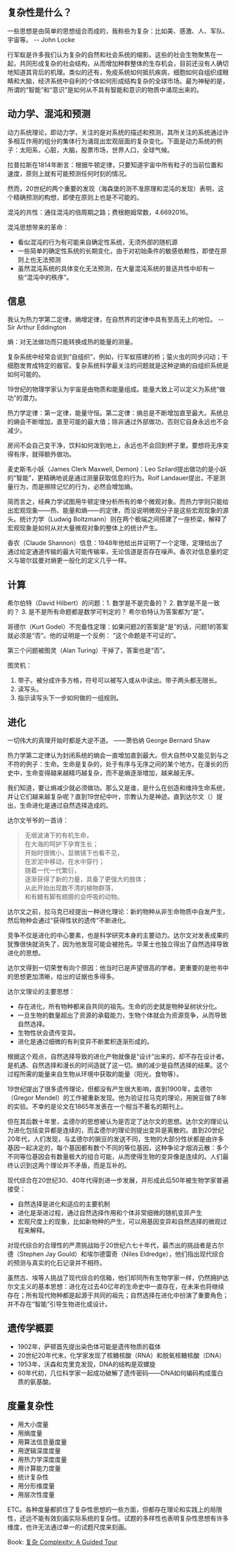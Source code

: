 复杂性是什么？
------------------

一些思想是由简单的思想组合而成的，我称些为复杂：比如美、感激、人、军队、宇宙等。 -- John Locke

行军蚁是许多我们认为复杂的自然和社会系统的缩影。这些的社会生物聚焦在一起，共同形成复杂的社会结构，从而增加种群整体的生存机会，目前还没有人确切地知道其背后的机理。类似的还有，免疫系统如何抵抗疾病，细胞如何自组织成眼睛和大脑，经济系统中自利的个体如何形成结构复杂的全球市场。最为神秘的是，所谓的“智能”和“意识”是如何从不具有智能和意识的物质中涌现出来的。


动力学、混沌和预测
---------------------

动力系统理论，即动力学，关注的是对系统的描述和预测，其所关注的系统通过许多相互作用的组分的集体行为涌现出宏观层面的复杂变化。下面是动力系统的例子：太阳系，心脏，大脑，股票市场，世界人口，全球气候。

拉普拉斯在1814年断言：根据牛顿定律，只要知道宇宙中所有粒子的当前位置和速度，原则上就有可能预测任何时刻的情况。

然而，20世纪的两个重要的发现（海森堡的测不准原理和混沌的发现）表明，这个精确预测的构想，即使在原则上也是不可能的。


混沌的共性：通往混沌的倍周期之路；费根鲍姆常数，4.6692016。

混沌思想带来的革命：

- 看似混沌的行为有可能来自确定性系统，无须外部的随机源
- 一些简单的确定性系统的长期变化，由于对初始条件的敏感依赖性，即使在原则上也无法预测
- 虽然混沌系统的具体变化无法预测，在大量混沌系统的普适共性中却有一些“混沌中的秩序”。


信息
----

我认为热力学第二定律，熵增定律，在自然界的定律中具有至高无上的地位。 -- Sir Arthur Eddington

熵：对无法做功而只能转换成热的能量的测量。

复杂系统中经常会说到“自组织”，例如，行军蚁搭建的桥；萤火虫的同步闪动；干细胞发育成特定的器官。复杂系统科学最关注的问题就是这种逆熵的自组织系统是如何可能的。

19世纪的物理学家认为宇宙是由物质和能量组成。能量大致上可以定义为系统“做功”的潜力。

热力学定律：第一定律，能量守恒。第二定律：熵总是不断增加直至最大。系统总的熵会不断增加，直至可能的最大值；除非通过外部做功，否则它自身永远也不会减少。

房间不会自己变干净，饮料如何泼到地上，永远也不会回到杯子里。要想将无序变得有序，就得额外做功。

麦史斯韦小妖（James Clerk Maxwell, Demon)：Leo Szilard提出做功的是小妖的“智能”，更精确地说是通过测量获取信息的行为。Rolf Landauer提出，不是测量行为，而是擦除记忆的行为，必然会增加熵。

简而言之，经典力学试图用牛顿定律分析所有的单个微观对象。而热力学则只能给出宏观现象——热、能量和熵——的定律，而没说明微观分子是这些宏观现象的源头。统计力学（Ludwig Boltzmann）则在两个极端之间搭建了一座桥梁，解释了宏观现象是如何从对大量微观对象的整体上的统计产生。

香农（Claude Shannon）信息：1948年他给出并证明了一个定理，定理给出了通过给定通道传输的最大可能传输率，无论信道是否存在噪声。香农对信息量的定义与玻尔兹曼对熵更一般化的定义几乎一样。


计算
----

希尔伯特（David Hilbert）的问题：1. 数学是不是完备的？ 2. 数学是不是一致的？ 3. 是不是所有命题都是数学可判定的？ 希尔伯特认为答案都为“是”。

哥德尔（Kurt Godel）不完备性定理：如果问题2的答案是“是”的话，问题1的答案就必须是“否”。他的证明是一个反例： “这个命题是不可证的”。

第三个问题被图灵（Alan Turing）干掉了，答案也是“否”。

图灵机：

1. 带子。被分成许多方格，符号可以被写入或从中读出。带子两头都无限长。
2. 读写头。
3. 指示读写头下一步如何做的一组规则。


进化
----

一切伟大的真理开始时都是大逆不道。 ——萧伯纳 George Bernard Shaw

热力学第二定律认为封闭系统的熵会一直增加直到最大。但大自然中又能见到与之不符的例子：生命。生命是复杂的，处于有序与无序之间的某个地方。在漫长的历史中，生命变得越来越精巧越复杂，而不是熵逐渐增加，越来越无序。

我们知道，要让熵减少就必须做功。那么又是谁，是什么在创造和维持生命系统，并让它们越来越复杂呢？直到19世纪中叶，宗教认为是神迹。直到达尔文（）提出，生命进化是通过自然选择造成的。

达尔文爷爷的一首诗：

> 无垠波涛下的有机生命，  
> 在大海的呵护下孕育生长；  
> 开始时很微小，显微镜下也看不见，  
> 在淤泥中移动，在水中穿行；  
> 随着一代一代繁衍，  
> 逐渐获得了新的力量，具备了更强大的肢体；  
> 从此开始出现数不清的植物群落，  
> 和有鳍有脚有翅膀的会呼吸的动物。

达尔文之前，拉马克已经提出一种进化理论：新的物种从非生命物质中自发产生，然后物种会通过“获得性状的遗传”不断进化。

竞争不仅是进化的中心要素，也是科学研究本身的主要动力。达尔文对发表成果的犹豫很快就消失了，因为他发现可能会被抢先。华莱士也独立得出了自然选择导致进化的思想。

达尔文得到一切荣誉有向个原因：他当时已是声望很高的学者。更重要的是他书中的思想更加清晰，给出的证据也多得多。

达尔文理论的主要思想：

- 存在进化，所有物种都来自共同的祖先。生命的历史就是物种呈树状分化。
- 一旦生物的数量超出了资源的承载能力，生物个体就会为资源竞争，从而导致自然选择。
- 生物性状会遗传变异。
- 进化是通过细微的有利变异不断累积逐渐形成的。

根据这个观点，自然选择导致的进化产物就像是“设计”出来的，却不存在设计者。是机遇、自然选择和漫长的时间造就了这一切。熵的减少是自然选择的结果。这个过程所需的能量来自生物从环境中获取的能量（阳光，食物等）。

19世纪提出了很多遗传理论，但都没有产生很大影响，直到1900年，孟德尔（Gregor Mendel）的工作被重新发现。他为验证拉马克的理论，用豌豆做了8年的实验。不幸的是论文在1865年发表在一个相当不著名的期刊上。

但在其后数十年里，孟德尔的思想被认为是否定了达尔文的思想。达尔文的理论认为进化包括变异都是连续的，而孟德尔的理论则提出变异是离散的。直到20世纪20年代，人们发现，与孟德尔的豌豆的发送不同，生物的大部分性状都是由许多基因一起决定的，每个基因都有数个不同的等位基因，这种争论才烟消云散：多个不同等位基因会有数量极大的组合可能，从而使得生物的变异像是连续的。人们最终认识到这两个理论并不矛盾，而是互补的。

现代综合在20世纪30、40年代得到进一步发展，并形成此后50年被生物学家普遍接受：

- 自然选择是进化和适应的主要机制
- 进化是渐进过程，通过自然选择作用和个体非常细微的随机变异产生
- 宏观尺度上的现象，比如新物种的产生，可以用基因变异和自然选择的微观过程来解释。

对现代综合的合理性的严肃挑战始于20世纪六七十年代，最杰出的挑战者是古尔德（Stephen Jay Gould）和埃尔德雷奇（Niles Eldredge），他们指出现代综合的预测与真实的化石记录并不相符。

虽然古、埃等人挑战了现代综合的信箱，他们却同所有生物学家一样，仍然拥护达尔文主义的基本思想：进化在过去40亿年的生命史中一直存在，在未来也将继续存在；所有现代物种都是起源于共同的祖先；自然选择在进化中扮演了重要角色；并不存在“智能”引导生物进化或设计。


遗传学概要
----------

- 1902年，萨顿首先提出染色体可能是遗传物质的载体
- 20世纪20年代末，化学家发现了核糖核酸（RNA）和脱氧核糖核酸（DNA）
- 1953年，沃森和克里克发现，DNA的结构是双螺旋
- 60年代初，几位科学家一起成功破解了遗传密码——DNA如何编码构成蛋白质的氨基酸。


度量复杂性
----------

- 用大小度量
- 用熵度量
- 用算法信息量度量
- 用逻辑深度度量
- 用热力学深度度量
- 用计算能力度量
- 统计复杂性
- 用分形维度量
- 用层次性度量

ETC。各种度量都抓住了复杂性思想的一些方面，但都存在理论和实践上的局限性，还远不能有效刻画实际系统的复杂性。试题的多样性也表明复杂性思想有许多维度，也许无法通过单一的试题尺度来刻画。

Book: [复杂 Complexity: A Guided Tour](http://book.douban.com/subject/6749832/)